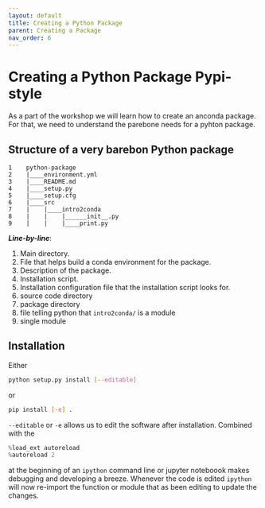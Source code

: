 ```yaml
---
layout: default
title: Creating a Python Package
parent: Creating a Package 
nav_order: 6
---
```


# Creating a Python Package Pypi-style

As a part of the workshop we will learn how to create an anconda package. For that, 
we need to understand the parebone needs for a pyhton package.

## Structure of a very barebon Python package

```directory
1    python-package
2    |____environment.yml
3    |____README.md
4    |____setup.py
5    |____setup.cfg
6    |____src
7    |    |____intro2conda
8    |    |    |______init__.py
9    |    |    |____print.py
```

***Line-by-line***:

1. Main directory.
2. File that helps build a conda environment for the package.
3. Description of the package.
4. Installation script.
5. Installation configuration file that the installation script 
   looks for.
6. source code directory
7. package directory
8. file telling python that `intro2conda/` is a module
9. single module

## Installation

Either 

```bash
python setup.py install [--editable]
```

or 

```bash
pip install [-e] .
```

`--editable` or `-e` allows us to edit the software after installation. Combined with the 

```python
%load_ext autoreload
%autoreload 2
```

at the beginning of an `ipython` command line or jupyter noteboook makes debugging and developing a breeze. Whenever the code is edited `ipython` will now re-import the function or module that as been editing to update the changes.